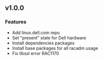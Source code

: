 
## v1.0.0

### Features
* Add linux.dell.com repo
* Set "present" state for Dell hardware
* Install dependencies packages
* Install base packages for all racadm usage
* Fix libssl error RAC1170
